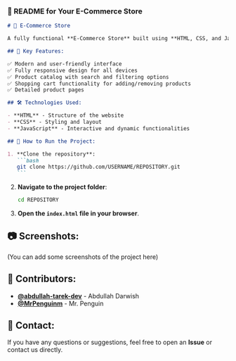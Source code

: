 ### 📜 README for Your E-Commerce Store

````markdown
# 🛒 E-Commerce Store

A fully functional **E-Commerce Store** built using **HTML, CSS, and JavaScript**. The project provides a seamless shopping experience with a modern design and responsive layout.

## 📌 Key Features:

✅ Modern and user-friendly interface  
✅ Fully responsive design for all devices  
✅ Product catalog with search and filtering options  
✅ Shopping cart functionality for adding/removing products  
✅ Detailed product pages

## 🛠️ Technologies Used:

- **HTML** - Structure of the website
- **CSS** - Styling and layout
- **JavaScript** - Interactive and dynamic functionalities

## 🚀 How to Run the Project:

1. **Clone the repository**:
   ```bash
   git clone https://github.com/USERNAME/REPOSITORY.git
   ```
````

2. **Navigate to the project folder**:
   ```bash
   cd REPOSITORY
   ```
3. **Open the `index.html` file in your browser**.

## 📷 Screenshots:

(You can add some screenshots of the project here)

## 🤝 Contributors:

- **[@abdullah-tarek-dev](https://github.com/abdullah-tarek-dev)** - Abdullah Darwish
- **[@MrPenguinm](https://github.com/MrPenguinm)** - Mr. Penguin

## 📩 Contact:

If you have any questions or suggestions, feel free to open an **Issue** or contact us directly.

```

```
